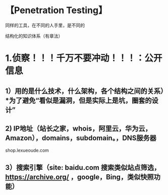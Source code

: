 # 【Penetration Testing】

同样的工具，在不同的人手里，是不同的



结构化的知识体系（有章法）

# 1.侦察！！！千万不要冲动！！！：公开信息

## 1）用的是什么技术，什么架构，各个结构之间的关系）*为了避免“看似是漏洞，但是实际上是坑，圈套的设计”

## 2) IP地址（站长之家，whois，阿里云，华为云，Amazon），domains，subdomain。，DNS服务器

shop.lexueoude.com

## 3）搜索引擎（site: baidu.com 搜索类似站点筛选，https://archive.org/ ，google，Bing，类似快照功能）

